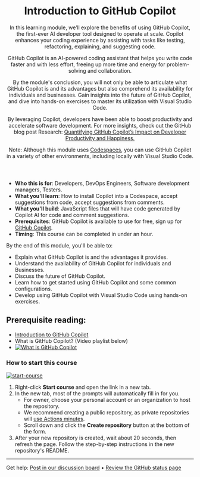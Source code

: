 <header>

# Introduction to GitHub Copilot

In this learning module, we’ll explore the benefits of using GitHub Copilot, the first-ever AI developer tool designed to operate at scale. Copilot enhances your coding experience by assisting with tasks like testing, refactoring, explaining, and suggesting code.

GitHub Copilot is an AI-powered coding assistant that helps you write code faster and with less effort, freeing up more time and energy for problem-solving and collaboration.

By the module's conclusion, you will not only be able to articulate what GitHub Copilot is and its advantages but also comprehend its availability for individuals and businesses. Gain insights into the future of GitHub Copilot, and dive into hands-on exercises to master its utilization with Visual Studio Code.

By leveraging Copilot, developers have been able to boost productivity and accelerate software development. For more insights, check out the GitHub blog post Research: [Quantifying GitHub Copilot’s Impact on Developer Productivity and Happiness.](https://github.blog/2022-09-07-research-quantifying-github-copilots-impact-on-developer-productivity-and-happiness)


Note: Although this module uses [Codespaces](https://github.com/codespaces), you can use GitHub Copilot in a variety of other environments, including locally with Visual Studio Code.
</header>


- **Who this is for**: Developers, DevOps Engineers, Software development managers, Testers.
- **What you'll learn**: How to install Copilot into a Codespace, accept suggestions from code, accept suggestions from comments.
- **What you'll build**: JavaScript files that will have code generated by Copilot AI for code and comment suggestions.
- **Prerequisites**: GitHub Copilot is available to use for free, sign up for [GitHub Copilot](https://gh.io/copilot).
- **Timing**: This course can be completed in under an hour.


By the end of this module, you'll be able to:

- Explain what GitHub Copilot is and the advantages it provides.
- Understand the availability of GitHub Copilot for individuals and Businesses.
- Discuss the future of GitHub Copilot.
- Learn how to get started using GitHub Copilot and some common configurations.
- Develop using GitHub Copilot with Visual Studio Code using hands-on exercises.


## Prerequisite reading:
- [Introduction to GitHub Copilot](https://learn.microsoft.com/en-us/training/modules/introduction-to-github-copilot/?WT.mc_id=academic-113596-abartolo)
- What is GitHub Copilot? (Video playlist below)
- [![What is GitHub Copilot](https://img.youtube.com/vi/QG1E0SCqqW8/0.jpg)](https://learn.microsoft.com/shows/introduction-to-github-copilot/what-is-github-copilot-1-of-6/?WT.mc_id=academic-113596-abartolo)

### How to start this course

<!-- For start course, run in JavaScript:
'https://github.com/new?' + new URLSearchParams({
  template_owner: 'skills',
  template_name: 'getting-started-with-github-copilot',
  owner: '@me',
  name: 'skills-getting-started-with-github-copilot',
  description: 'My clone repository',
  visibility: 'public',
}).toString()
-->

[![start-course](https://user-images.githubusercontent.com/1221423/235727646-4a590299-ffe5-480d-8cd5-8194ea184546.svg)](https://github.com/new?template_owner=skills&template_name=getting-started-with-github-copilot&owner=%40me&name=getting-started-with-github-copilot&description=My+clone+repository&visibility=public)

1. Right-click **Start course** and open the link in a new tab.
2. In the new tab, most of the prompts will automatically fill in for you.
   - For owner, choose your personal account or an organization to host the repository.
   - We recommend creating a public repository, as private repositories will [use Actions minutes](https://docs.github.com/en/billing/managing-billing-for-github-actions/about-billing-for-github-actions).
   - Scroll down and click the **Create repository** button at the bottom of the form.
3. After your new repository is created, wait about 20 seconds, then refresh the page. Follow the step-by-step instructions in the new repository's README.

<footer>

<!--
  <<< Author notes: Footer >>>
  Add a link to get support, GitHub status page, code of conduct, license link.
-->

---

Get help: [Post in our discussion board](https://github.com/orgs/skills/discussions/categories/code-with-copilot) &bull; [Review the GitHub status page](https://www.githubstatus.com/)
